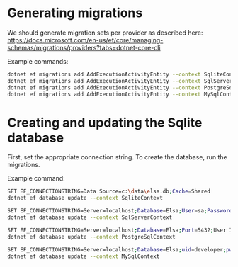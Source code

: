 # Generating migrations

We should generate migration sets per provider as described here: https://docs.microsoft.com/en-us/ef/core/managing-schemas/migrations/providers?tabs=dotnet-core-cli 

Example commands:

```bash
dotnet ef migrations add AddExecutionActivityEntity --context SqliteContext --output-dir Migrations/Sqlite
dotnet ef migrations add AddExecutionActivityEntity --context SqlServerContext --output-dir Migrations/SqlServer
dotnet ef migrations add AddExecutionActivityEntity --context PostgreSqlContext --output-dir Migrations/PostgreSql
dotnet ef migrations add AddExecutionActivityEntity --context MySqlContext --output-dir Migrations/MySql
```
 

# Creating and updating the Sqlite database

First, set the appropriate connection string.
To create the database, run the migrations.

Example command:

 ```bash
SET EF_CONNECTIONSTRING=Data Source=c:\data\elsa.db;Cache=Shared
dotnet ef database update --context SqliteContext

SET EF_CONNECTIONSTRING=Server=localhost;Database=Elsa;User=sa;Password=Secret_password123!;
dotnet ef database update --context SqlServerContext

SET EF_CONNECTIONSTRING=Server=localhost;Database=Elsa;Port=5432;User Id=postgres;Password=Secret_password123!
dotnet ef database update --context PostgreSqlContext

SET EF_CONNECTIONSTRING=Server=localhost;Database=Elsa;uid=developer;pwd=Secret_password123!
dotnet ef database update --context MySqlContext
``` 
